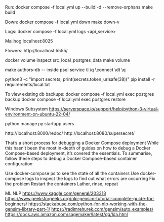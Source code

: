 Run:
docker compose -f local.yml up --build -d --remove-orphans
make build

Down:
docker compose -f local.yml down
make down-v

Logs:
docker compose -f local.yml logs <api_service>

Mailhog
localhost:8025 

Flowers:
http://localhost:5555/

docker volume inspect src_local_postgres_data
make volume

make authors-db
-- inside psql service
    \l
    \q
    \connect
    \dt
    \q

python3 -c "import secrets; print(secrets.token_urlsafe(38))"
pip install -r requirements/local.txt


To view existing db backups:
docker compose -f local.yml exec postgres backup
docker compose -f local.yml exec postgres restore <backupfile>


Windows Subsystem
https://serverspace.io/support/help/python-3-virtual-environment-on-ubuntu-22-04/



python manage.py startapp users


http://localhost:8000/redoc/
http://localhost:8080/supersecret/


That’s a short process for debugging a Docker Compose deployment
While this hasn’t been the most in-depth of guides on how to debug a Docker Compose-based deployment, it’s covered the essentials. To summarise, follow these steps to debug a Docker Compose-based container configuration:

Use docker-compose ps to see the state of all the containers
Use docker-compose logs to inspect the logs to find out what errors are occurring
Fix the problem
Restart the containers
Lather, rinse, repeat

ML NLP
https://www.kaggle.com/general/203318
https://www.geeksforgeeks.org/nlp-gensim-tutorial-complete-guide-for-beginners/
https://stackabuse.com/python-for-nlp-working-with-the-gensim-library-part-1/
https://radimrehurek.com/gensim/auto_examples/
https://docs.aws.amazon.com/sagemaker/latest/dg/lda.html